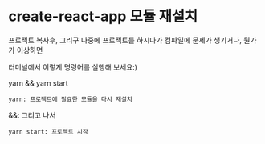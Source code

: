 # create-react-app 모듈 재설치  

프로젝트 복사후, 그리구 나중에 프로젝트를 하시다가 컴파일에 문제가 생기거나, 뭔가가 이상하면   

터미널에서 이렇게 명령어를 실행해 보세요:)   

yarn && yarn start

```
yarn: 프로젝트에 필요한 모듈을 다시 재설치
```

&&: 그리고 나서

```
yarn start: 프로젝트 시작
```